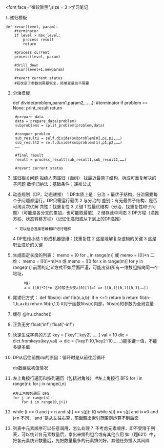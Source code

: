 
<font face="微软雅黑",size = 3 >学习笔记</font>

<font face = "微软雅黑">1. 递归模板</font>

	def recur(level, param):
		#terminator
		if level > max_level:
			process result
			return

		#process current 
		process(level, param)

		#drill down
		recur(level+1,newparam)

		#revert current status
		#若改变了参数则需要恢复，简单变量则不需要

2. 分治模板

	def divide(problem,param1,param2,……):
		#terminator
		if problem == None:
			print_result
			return

		#prepare data
		data = prepare_data(problem)
		subproblems = split_problem(problem,data)

		#conquer problem
		sub_result1 = self.divide(subproblem[0],p1,p2,……)
		sub_result2 = self.divide(subproblem[1],p1,p2,……)
		……

		#final result
		result = process_result(sub_result1,sub_result2,……)

		#revert current status

3. 递归相关问题
		拒绝人肉递归（画树）
		找最近最简子结构，拆成可重复解决的子问题
		数学归纳法：基础条件；递推公式

4. 动态规划（DP，动态递推）
	1 DP本质上是：分治 + 最优子结构，分治需要每个子问题都运行，DP只需运行最优
	2 与分治的
		差别：有无最优子结构、是否可淘汰次优解
		共性：找重复性
	3 关键
		1 找最优结构（分治、找重复性和子问题）（可能是各分支的累加，也可能取最值）
		2 储存此中间态
		3 DP方程（递推方程、状态转移方程）（记忆化递归或从下到上的DP递推）

		* 可以结合递推思维和DP进行理解
	4 DP思维小结
		1 形成机器思维：找重复性
		2 这是理解复杂逻辑的关键
		3 这是职业进阶的关键
	
5. 生成固定长度的列表：
		memo = [0 for _ in range(n)] 或 memo = [0]*n
		二维：
		memo = [[0]*m]*n 或 memo = [[0 for x in range(m)] for y in range(n)]
			前面的定义方式不如后面严谨，可能出错(所有一维数组指向同一个地址，
			
			eg:
			a = [[0]*2]*n 这种写法会使a[0][1]=1 => [[0,1][0,1][0,1]……])

6. 尾递归方式：
		def fibs(n):
			def fib(n,a,b):
				if n <=1:
					return b
				return fib(n-1,b,a+b)
			return fib(n,1,1)  #对于函数fibs(n)内部，fibs(n)的参数为全局变量
7. 缓存
	@lru_chache()

8. 正负无穷
	float('inf') float('-inf')

9. 快速生成字典的方式
		key = ['key1','key2',……]
		val = 10
		dic = dict.fromkeys(key,val)
	->  dic = {'key1':10,'key2':10,……}能多键一值，不能多键多值

10. DP从后往前推dp的原因：循环时是从前往后循环
	
	dp数组赋初值情况

11. 左上角按行遍历和按列遍历（包括对角线）
		#左上角按行 BFS
		for i in range(n):
			for j in range(i,n)			

		#左上角按列遍历 DFS
		for j in range(n):
			for i in range(0,j+1)
12. while (i >= 0 and j < n and s[i] == s[j]): 和 
	while s[i] == s[j] and i>=0 and j<n  不同，'and '是从左往右算，前面超出索引范围则运算不到后面

13. 列表中元素顺序可以任意调用，怎么处理？ 
	不考虑元素顺序，即不受限于列表，可以统计各元素数量后，拿出来排列组合或有其他应用
	如（题621）中，把各元素统计数量后，先把数量最多的元素排列好，其他任务插入其间隔
	
